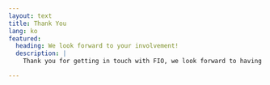 ```yaml
---
layout: text
title: Thank You
lang: ko
featured:
  heading: We look forward to your involvement!
  description: | 
    Thank you for getting in touch with FIO, we look forward to having you as part of our community. To get up to date information – make sure to join our [Telegram](https://t.me/joinFIO), [Discord](https://discord.com/invite/pHBmJCc), and [Twitter](https://twitter.com/joinFIO).

---
```

